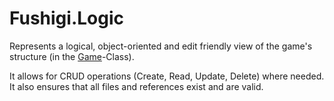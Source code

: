 ﻿# Fushigi.Logic

Represents a logical, object-oriented and edit friendly view of the game's structure (in the [Game](./Game.cs)-Class).  

It allows for CRUD operations (Create, Read, Update, Delete) where needed.  
It also ensures that all files and references exist and are valid.